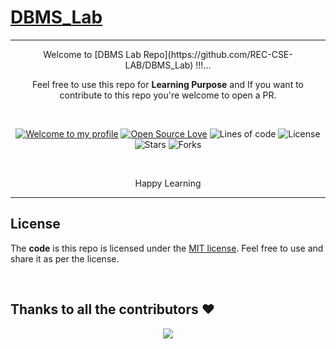 # [DBMS_Lab](https://github.com/REC-CSE-LAB/DBMS_Lab)

---
<div align="center">
  
  <p>Welcome to [DBMS Lab Repo](https://github.com/REC-CSE-LAB/DBMS_Lab) !!!... </p>
  <p>Feel free to use this repo for <b>Learning Purpose</b> and If you want to contribute to this repo you're welcome to open a PR.</p>

<br />

[![Welcome to my profile](https://img.shields.io/badge/Hello,Programmer!-Welcome-blue.svg?style=flat&logo=github)](https://github.com/iamwatchdogs/)
[![Open Source Love](https://badges.frapsoft.com/os/v2/open-source.svg?v=103)](https://github.com/REC-CSE-LAB/DBMS_Lab/)
![Lines of code](https://img.shields.io/tokei/lines/github/REC-CSE-LAB/DBMS_Lab?color=red&label=Lines%20of%20Code)
![License](https://img.shields.io/badge/License-Mit-red.svg)
![Stars](https://img.shields.io/github/stars/REC-CSE-LAB/DBMS_Lab?style=flat&logo=github)
![Forks](https://img.shields.io/github/forks/REC-CSE-LAB/DBMS_Lab?style=flat&logo=github)
  
 <br />
  
  <p>Happy Learning</p>
    
</div>

---

## License

The **code** is this repo is licensed under the [MIT license](LICENSE). Feel free to use and share it as per the license.

<br />

## Thanks to all the contributors ❤️

<div align="center">
  <a href = "https://github.com/REC-CSE-LAB/DBMS_Lab/graphs/contributors">
    <img src = "https://contrib.rocks/image?repo=REC-CSE-LAB/DBMS_Lab"/>
  </a>
</div>
